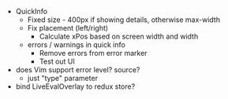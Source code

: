 - QuickInfo
    - Fixed size - 400px if showing details, otherwise max-width
    - Fix placement (left/right)
        - Calculate xPos based on screen width and width
    - errors / warnings in quick info
        - Remove errors from error marker
        - Test out UI
- does Vim support error level? source?
    - just "type" parameter
- bind LiveEvalOverlay to redux store?
